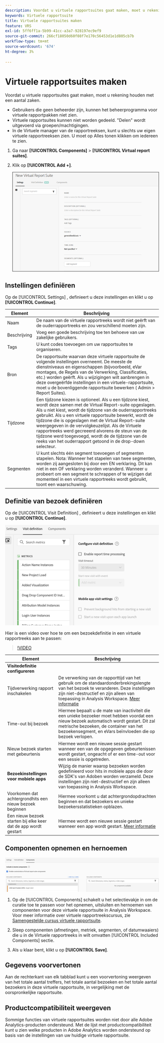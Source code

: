 ```yaml
---
description: Voordat u virtuele rapportsuites gaat maken, moet u rekening houden met een aantal zaken.
keywords: Virtuele rapportsuite
title: Virtuele rapportsuites maken
feature: VRS
exl-id: 5ff6ff1a-5b99-41cc-a3a7-928197ec9ef9
source-git-commit: 266cf18050d60f08f7e170c56453d1e1d805cb7b
workflow-type: tm+mt
source-wordcount: '674'
ht-degree: 3%

---
```


# Virtuele rapportsuites maken

Voordat u virtuele rapportsuites gaat maken, moet u rekening houden met een aantal zaken.

* Gebruikers die geen beheerder zijn, kunnen het beheerprogramma voor virtuele rapportpakken niet zien.
* Virtuele rapportsuites kunnen niet worden gedeeld. &quot;Delen&quot; wordt uitgevoerd via groepen/machtigingen.
* In de Virtuele manager van de rapportreeksen, kunt u slechts uw eigen virtuele rapportreeksen zien. U moet op Alles tonen klikken om iedereen te zien.

1. Ga naar **[!UICONTROL Components]** > **[!UICONTROL Virtual report suites]**.
1. Klik op **[!UICONTROL Add +]**.

   ![](assets/new_vrs.png)

## Instellingen definiëren

Op de [!UICONTROL Settings] , definieert u deze instellingen en klikt u op **[!UICONTROL Continue]**.

| Element | Beschrijving |
| --- |--- |
| Naam | De naam van de virtuele rapportreeks wordt niet geërft van de ouderrapportreeks en zou verschillend moeten zijn. |
| Beschrijving | Voeg een goede beschrijving toe ten behoeve van uw zakelijke gebruikers. |
| Tags | U kunt codes toevoegen om uw rapportsuites te organiseren. |
| Bron | De rapportsuite waarvan deze virtuele rapportsuite de volgende instellingen overneemt. De meeste de dienstniveaus en eigenschappen (bijvoorbeeld, eVar montages, de Regels van de Verwerking, Classificaties, etc.) worden geërft. Als u wijzigingen wilt aanbrengen in deze overgeërfde instellingen in een virtuele-rapportsuite, moet u de bovenliggende rapportsuite bewerken ( Admin > Report Suites). |
| Tijdzone | Een tijdzone kiezen is optioneel. Als u een tijdzone kiest, wordt deze samen met de Virtual Report-suite opgeslagen. Als u niet kiest, wordt de tijdzone van de ouderrapportreeks gebruikt.  Als u een virtuele rapportsuite bewerkt, wordt de tijdzone die is opgeslagen met de Virtual Report-suite weergegeven in de vervolgkeuzelijst. Als de Virtuele rapportreeks werd gecreeerd alvorens de steun van de tijdzone werd toegevoegd, wordt de de tijdzone van de reeks van het ouderrapport getoond in de drop-down selecteur. |
| Segmenten | U kunt slechts één segment toevoegen of segmenten stapelen.   Nota: Wanneer het stapelen van twee segmenten, worden zij aangesloten bij door een EN verklaring. Dit kan niet in een OF verklaring worden veranderd. Wanneer u probeert om een segment te schrappen of te wijzigen dat momenteel in een virtuele rapportreeks wordt gebruikt, toont een waarschuwing. |

## Definitie van bezoek definiëren

Op de [!UICONTROL Visit Definition] , definieert u deze instellingen en klikt u op **[!UICONTROL Continue]**.

![](assets/visit-definition.png)

Hier is een video over hoe te om een bezoekdefinitie in een virtuele rapportreeks aan te passen:

>[!VIDEO](https://video.tv.adobe.com/v/23545/?quality=12)

| Element | Beschrijving |
| --- |--- |
| **Visitedefinitie configureren** |  |
| Tijdverwerking rapport inschakelen | De verwerking van de rapporttijd van het gebruik om de standaardonderbrekingslengte van het bezoek te veranderen. Deze instellingen zijn niet-destructief en zijn alleen van toepassing in Analysis Workspace. [Meer informatie](/help/components/vrs/vrs-report-time-processing.md) |
| Time-out bij bezoek | Hiermee bepaalt u de mate van inactiviteit die een unieke bezoeker moet hebben voordat een nieuw bezoek automatisch wordt gestart. Dit zal metrische bezoeken, de container van het bezoekensegment, en eVars beïnvloeden die op bezoek verlopen. |
| Nieuw bezoek starten met gebeurtenis | Hiermee wordt een nieuwe sessie gestart wanneer een van de opgegeven gebeurtenissen wordt gestart, ongeacht of er een time-out voor een sessie is opgetreden. |
| **Bezoekinstellingen voor mobiele apps** | Wijzig de manier waarop bezoeken worden gedefinieerd voor hits in mobiele apps die door de SDK&#39;s van Adoben worden verzameld. Deze instellingen zijn niet-destructief en zijn alleen van toepassing in Analysis Workspace. |
| Voorkomen dat achtergrondhits een nieuw bezoek beginnen | Hiermee voorkomt u dat achtergrondopdrachten beginnen en dat bezoekers en unieke bezoekersstatistieken opblazen. |
| Een nieuw bezoek starten bij elke keer dat de app wordt gestart | Hiermee wordt een nieuwe sessie gestart wanneer een app wordt gestart. [Meer informatie](/help/components/vrs/vrs-mobile-visit-processing.md) |

## Componenten opnemen en hernoemen

![](assets/components.png)

1. Op de [!UICONTROL Components] schakelt u het selectievakje in om de curatie toe te passen voor het opnemen, uitsluiten en hernoemen van componenten voor deze virtuele rapportsuite in Analysis Workspace.
Voor meer informatie over virtuele rapportreekscursus, zie [Samengestelde cursus virtuele rapportsuite](https://experienceleague.adobe.com/docs/analytics/components/virtual-report-suites/vrs-components.html#virtual-report-suites).

1. Sleep componenten (afmetingen, metriek, segmenten, of datumwaaiers) die u in de Virtuele rapportreeks in wilt omvatten [!UICONTROL Included Components] sectie.

1. Als u klaar bent, klikt u op **[!UICONTROL Save]**.

## Gegevens voorvertonen

Aan de rechterkant van elk tabblad kunt u een voorvertoning weergeven van het totale aantal treffers, het totale aantal bezoeken en het totale aantal bezoekers in deze virtuele rapportsuite, in vergelijking met de oorspronkelijke rapportsuite.

## Productcompatibiliteit weergeven

Sommige functies van virtuele rapportsuites worden niet door alle Adobe Analytics-producten ondersteund. Met de lijst met productcompatibiliteit kunt u zien welke producten in Adobe Analytics worden ondersteund op basis van de instellingen van uw huidige virtuele rapportsuite.
